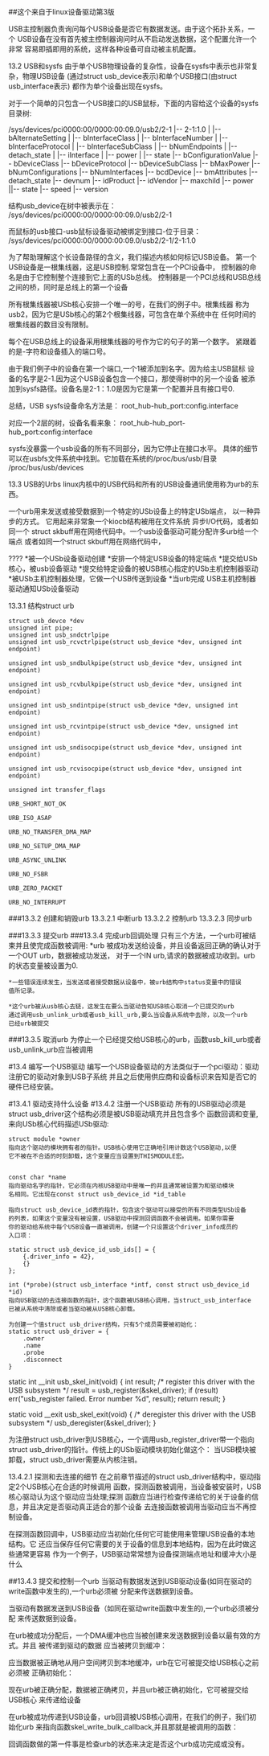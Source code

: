 
##这个来自于linux设备驱动第3版

USB主控制器负责询问每个USB设备是否它有数据发送。由于这个拓扑关系，一个
USB设备在没有首先被主控制器询问时从不启动发送数据，这个配置允许一个非常
容易即插即用的系统，这样各种设备可自动被主机配置。


13.2 USB和sysfs
由于单个USB物理设备的复杂性，设备在sysfs中表示也非常复杂，物理USB设备
(通过struct usb_device表示)和单个USB接口(由struct usb_interface表示)
都作为单个设备出现在sysfs。

对于一个简单的只包含一个USB接口的USB鼠标，下面的内容给这个设备的sysfs
目录树:


/sys/devices/pci0000:00/0000:00:09.0/usb2/2-1
|-- 2-1:1.0
| |-- bAlternateSetting
| |-- bInterfaceClass
| |-- bInterfaceNumber
| |-- bInterfaceProtocol
| |-- bInterfaceSubClass
| |-- bNumEndpoints
| |-- detach_state
| |-- iInterface
| |-- power
| |-- state
|-- bConfigurationValue
|-- bDeviceClass
|-- bDeviceProtocol
|-- bDeviceSubClass
|-- bMaxPower
|-- bNumConfigurations
|-- bNumInterfaces
|-- bcdDevice
|-- bmAttributes
|-- detach_state
|-- devnum
|-- idProduct
|-- idVendor
|-- maxchild
|-- power
||-- state
|-- speed
|-- version


结构usb_device在树中被表示在：
/sys/devices/pci0000:00/0000:00:09.0/usb2/2-1


而鼠标的usb接口-usb鼠标设备驱动被绑定到接口-位于目录：
/sys/devices/pci0000:00/0000:00:09.0/usb2/2-1/2-1:1.0

为了帮助理解这个长设备路径的含义，我们描述内核如何标记USB设备。
第一个USB设备是一根集线器，这是USB控制.常常包含在一个PCI设备中，
控制器的命名是由于它控制整个连接到它上面的USb总线。
控制器是一个PCI总线和USB总线之间的桥，同时是总线上的第一个设备

所有根集线器被USb核心安排一个唯一的号，在我们的例子中。根集线器
称为usb2，因为它是USb核心的第2个根集线器，可包含在单个系统中在
任何时间的根集线器的数目没有限制。

每个在USB总线上的设备采用根集线器的号作为它的句子的第一个数字。
紧跟着的是-字符和设备插入的端口号。

由于我们例子中的设备在第一个端口,一个1被添加到名字。因为给主USB鼠标
设备的名字是2-1.因为这个USB设备包含一个接口，那使得树中的另一个设备
被添加到sysfs路径。设备名是2-1：1.0是因为它是第一个配置并且有接口号0.

总结，USB sysfs设备命名方法是：
root_hub-hub_port:config.interface

对应一个2层的树，设备名看来象：
root_hub-hub_port-hub_port:config:interface

sysfs没暴露一个usb设备的所有不同部分，因为它停止在接口水平。
具体的细节可以在usbfs文件系统中找到。它加载在系统的/proc/bus/usb/目录
/proc/bus/usb/devices


13.3 USB的Urbs
linux内核中的USB代码和所有的USB设备通讯使用称为urb的东西。

一个urb用来发送或接受数据到一个特定的USb设备上的特定USb端点，
以一种异步的方式。
它用起来非常象一个kiocb结构被用在文件系统 异步I/O代码，或者如同一个
struct skbuff用在网络代码中。一个usb设备驱动可能分配许多urb给一个端点
或者如同一个struct skbuff用在网络代码中，

????
*被一个USb设备驱动创建
*安排一个特定USB设备的特定端点
*提交给USb核心，被usb设备驱动
*提交给特定设备的被USB核心指定的USb主机控制器驱动 
*被USb主机控制器处理，它做一个USB传送到设备
*当urb完成 USB主机控制器驱动通知USb设备驱动 


13.3.1 结构struct urb

	struct usb_devce *dev
	unsigned int pipe;
	unsigned int usb_sndctrlpipe
	unsigned int usb_rcvctrlpipe(struct usb_device *dev, unsigned int endpoint)

	unsigned int usb_sndbulkpipe(struct usb_device *dev, unsigned int endpoint)

	unsigned int usb_rcvbulkpipe(struct usb_device *dev, unsigned int endpoint)

	unsigned int usb_sndintpipe(struct usb_device *dev, unsigned int endpoint)

	unsigned int usb_rcvintpipe(struct usb_device *dev, unsigned int endpoint)

	unsigned int usb_sndisocpipe(struct usb_device *dev, unsigned int endpoint)

	unsigned int usb_rcvisocpipe(struct usb_device *dev, unsigned int endpoint)

	unsigned int transfer_flags

	URB_SHORT_NOT_OK

	URB_ISO_ASAP

	URB_NO_TRANSFER_DMA_MAP

	URB_NO_SETUP_DMA_MAP

	URB_ASYNC_UNLINK

	URB_NO_FSBR

	URB_ZERO_PACKET

	URB_NO_INTERRUPT



###13.3.2 创建和销毁urb
	13.3.2.1 中断urb
	13.3.2.2 控制urb
	13.3.2.3 同步urb


###13.3.3 提交urb
###13.3.4 完成urb回调处理
	只有三个方法，一个urb可被结束并且使完成函数被调用:
	*urb 被成功发送给设备，并且设备返回正确的确认对于一个OUT urb，数据被成功发送，
	对于一个IN urb,请求的数据被成功收到。urb的状态变量被设置为0.

	*一些错误连续发生，当发送或者接受数据从设备中，被urb结构中status变量中的错误
	值所记录。

	*这个urb被从usb核心去链，这发生在要么当驱动告知USB核心取消一个已提交的urb
	通过调用usb_unlink_urb或者usb_kill_urb,要么当设备从系统中去除，以及一个urb
	已经urb被提交 

###13.3.5 取消urb
	为停止一个已经提交给USB核心的urb，函数usb_kill_urb或者usb_unlink_urb应当被调用 


#13.4 编写一个USB驱动
	编写一个USB设备驱动的方法类似于一个pci驱动：驱动注册它的驱动对象到USB子系统
	并且之后使用供应商和设备标识来告知是否它的硬件已经安装。

#13.4.1 驱动支持什么设备
#13.4.2 注册一个USB驱动
	所有的USB驱动必须是struct usb_driver这个结构必须是被USB驱动填充并且包含多个
	函数回调和变量,来向USb核心代码描述USb驱动: 


	struct module *owner 
	指向这个驱动的模块拥有者的指针。USB核心使用它正确地引用计数这个USB驱动,以便
	它不被在不合适的时刻卸载，这个变量应当设置到THISMODULE宏。


	const char *name
	指向驱动名字的指针，它必须在内核USB驱动中是唯一的并且通常被设置为和驱动模块
	名相同。它出现在const struct usb_device_id *id_table

	指向struct usb_device_id表的指针，包含这个驱动可以接受的所有不同类型USb设备
	的列表，如果这个变量没有被设置，USB驱动中探测回调函数不会被调用。如果你需要
	你的驱动给系统中每个USB设备一直被调用，创建一个只设置这个driver_info成员的
	入口项：

	static struct usb_device_id_usb_ids[] = {
		{.driver_info = 42},
		{}
	};

	int (*probe)(struct usb_interface *intf, const struct usb_device_id *id)
	指向USB驱动的去连接函数的指针，这个函数被USB核心调用，当struct_usb_interface
	已被从系统中清除或者当驱动被从USB核心卸载。

	为创建一个值struct usb_driver结构，只有5个成员需要被初始化：
	static struct usb_driver = {
		.owner 
		.name
		.probe
		.disconnect
	}


   static int __init usb_skel_init(void)
    {
    	int result;
    	/* register this driver with the USB subsystem */
    	result = usb_register(&skel_driver);
    	if (result)
    		err("usb_register failed. Error number %d", result);
    	return result;
    }



   static void __exit usb_skel_exit(void)
   {
   	/* deregister this driver with the USB subsystem */
   	usb_deregister(&skel_driver);
   }

  为注册struct usb_driver到USB核心，一个调用usb_register_driver带一个指向struct
  usb_driver的指针。传统上的USb驱动模块初始化做这个：
  当USB模块被卸载，struct usb_driver需要从内核注销。

  
  13.4.2.1 探测和去连接的细节
  在之前章节描述的struct usb_driver结构中，驱动指定2个USB核心在合适的时候调用
  函数，探测函数被调用，当设备被安装时，USB核心驱动认为这个驱动应当处理;探测
  函数应当进行检查传递给它的关于设备的信息，并且决定是否驱动真正适合的那个设备
  去连接函数被调用当驱动应当不再控制设备。

  在探测函数回调中，USB驱动应当初始化任何它可能使用来管理USB设备的本地结构。它
  还应当保存任何它需要的关于设备的信息到本地结构，因为在此时做这些通常更容易
  作为一个例子，USB驱动常常想为设备探测端点地址和缓冲大小是什么



##13.4.3 提交和控制一个urb
  当驱动有数据发送到USB驱动设备(如同在驱动的write函数中发生的),一个urb必须被
  分配来传送数据到设备。

  当驱动有数据发送到USB设备（如同在驱动write函数中发生的),一个urb必须被分配
  来传送数据到设备。

  在urb被成功分配后，一个DMA缓冲也应当被创建来发送数据到设备以最有效的方式。并且
  被传递到驱动的数据 应当被拷贝到缓冲：


  应当数据被正确地从用户空间拷贝到本地缓冲，urb在它可被提交给USB核心之前必须被
  正确初始化：
  

  现在urb被正确分配，数据被正确拷贝，并且urb被正确初始化，它可被提交给USB核心
  来传递给设备

  在urb被成功传递到USB设备，urb回调被USB核心调用，在我们的例子，我们初始化urb
  来指向函数skel_write_bulk_callback,并且那就是被调用的函数：

  回调函数做的第一件事是检查urb的状态来决定是否这个urb成功完成或没有。




























